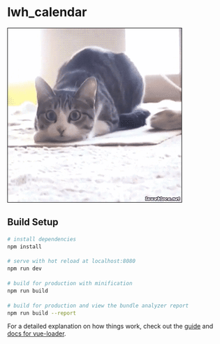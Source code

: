 # lwh_calendar

![image](https://github.com/luohengheng/Lwh_Calendar/blob/master/readme/%E8%9B%87%E7%B2%BE%E7%8C%AB.gif)

## Build Setup

``` bash
# install dependencies
npm install

# serve with hot reload at localhost:8080
npm run dev

# build for production with minification
npm run build

# build for production and view the bundle analyzer report
npm run build --report
```

For a detailed explanation on how things work, check out the [guide](http://vuejs-templates.github.io/webpack/) and [docs for vue-loader](http://vuejs.github.io/vue-loader).
